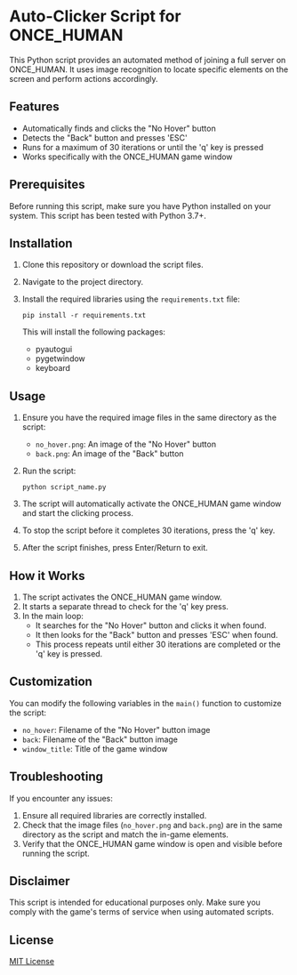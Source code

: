 # Auto-Clicker Script for ONCE_HUMAN

This Python script provides an automated method of joining a full server on ONCE_HUMAN. It uses image recognition to locate specific elements on the screen and perform actions accordingly.

## Features

- Automatically finds and clicks the "No Hover" button
- Detects the "Back" button and presses 'ESC'
- Runs for a maximum of 30 iterations or until the 'q' key is pressed
- Works specifically with the ONCE_HUMAN game window

## Prerequisites

Before running this script, make sure you have Python installed on your system. This script has been tested with Python 3.7+.

## Installation

1. Clone this repository or download the script files.

2. Navigate to the project directory.

3. Install the required libraries using the `requirements.txt` file:

   ```
   pip install -r requirements.txt
   ```

   This will install the following packages:
   - pyautogui
   - pygetwindow
   - keyboard

## Usage

1. Ensure you have the required image files in the same directory as the script:
   - `no_hover.png`: An image of the "No Hover" button
   - `back.png`: An image of the "Back" button

2. Run the script:

   ```
   python script_name.py
   ```

3. The script will automatically activate the ONCE_HUMAN game window and start the clicking process.

4. To stop the script before it completes 30 iterations, press the 'q' key.

5. After the script finishes, press Enter/Return to exit.

## How it Works

1. The script activates the ONCE_HUMAN game window.
2. It starts a separate thread to check for the 'q' key press.
3. In the main loop:
   - It searches for the "No Hover" button and clicks it when found.
   - It then looks for the "Back" button and presses 'ESC' when found.
   - This process repeats until either 30 iterations are completed or the 'q' key is pressed.

## Customization

You can modify the following variables in the `main()` function to customize the script:

- `no_hover`: Filename of the "No Hover" button image
- `back`: Filename of the "Back" button image
- `window_title`: Title of the game window

## Troubleshooting

If you encounter any issues:

1. Ensure all required libraries are correctly installed.
2. Check that the image files (`no_hover.png` and `back.png`) are in the same directory as the script and match the in-game elements.
3. Verify that the ONCE_HUMAN game window is open and visible before running the script.

## Disclaimer

This script is intended for educational purposes only. Make sure you comply with the game's terms of service when using automated scripts.

## License

[MIT License](https://opensource.org/licenses/MIT)
